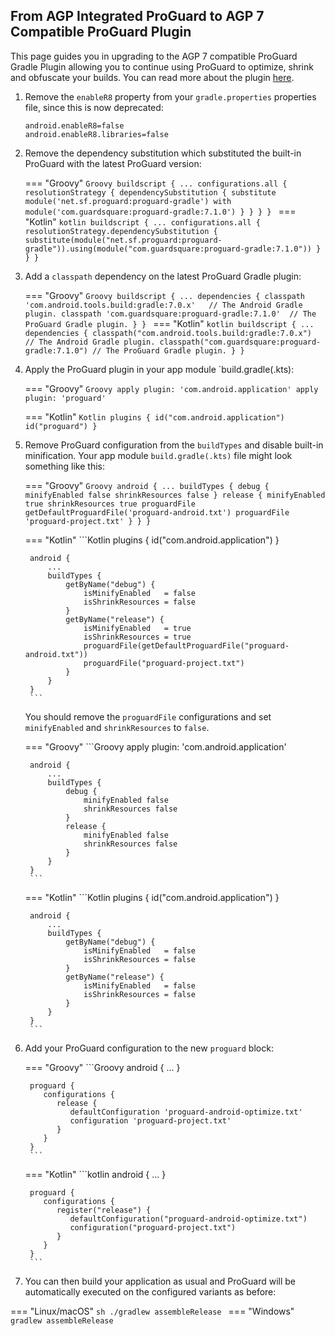 ## From AGP Integrated ProGuard to AGP 7 Compatible ProGuard Plugin

This page guides you in upgrading to the AGP 7 compatible ProGuard Gradle Plugin
allowing you to continue using ProGuard to optimize, shrink and obfuscate your builds.
You can read more about the plugin [here](gradleplugin.md).

1. Remove the `enableR8` property from your `gradle.properties` properties file, since this is now
deprecated:

    ```properties
    android.enableR8=false
    android.enableR8.libraries=false
    ```

2. Remove the dependency substitution which substituted the built-in ProGuard with the latest ProGuard version:

    === "Groovy"
        ```Groovy
        buildscript {
            ...
            configurations.all {
                resolutionStrategy {
                    dependencySubstitution {
                        substitute module('net.sf.proguard:proguard-gradle') with module('com.guardsquare:proguard-gradle:7.1.0')
                    }
                }
            }
        }
        ```
    === "Kotlin"
        ```kotlin
        buildscript {
            ...
            configurations.all {
                resolutionStrategy.dependencySubstitution {
                    substitute(module("net.sf.proguard:proguard-gradle")).using(module("com.guardsquare:proguard-gradle:7.1.0"))
                }
            }
        }
        ```

3.  Add a `classpath` dependency on the latest ProGuard Gradle plugin:

    === "Groovy"
        ```Groovy
        buildscript {
            ...
            dependencies {
                classpath 'com.android.tools.build:gradle:7.0.x'   // The Android Gradle plugin.
                classpath 'com.guardsquare:proguard-gradle:7.1.0'  // The ProGuard Gradle plugin.
            }
        }
        ```
    === "Kotlin"
        ```kotlin
        buildscript {
            ...
            dependencies {
                classpath("com.android.tools.build:gradle:7.0.x")  // The Android Gradle plugin.
                classpath("com.guardsquare:proguard-gradle:7.1.0") // The ProGuard Gradle plugin.
            }
        }
        ```

4. Apply the ProGuard plugin in your app module `build.gradle(.kts):

    === "Groovy"
        ```Groovy
        apply plugin: 'com.android.application'
        apply plugin: 'proguard'
        ```

    === "Kotlin"
        ```Kotlin
        plugins {
            id("com.android.application")
            id("proguard")
        }
        ```

5. Remove ProGuard configuration from the `buildTypes` and disable built-in minification.
   Your app module `build.gradle(.kts)` file might look something like this:

    === "Groovy"
        ```Groovy
        android {
            ...
            buildTypes {
                debug {
                    minifyEnabled false
                    shrinkResources false
                }
                release {
                    minifyEnabled true
                    shrinkResources true
                    proguardFile getDefaultProguardFile('proguard-android.txt')
                    proguardFile 'proguard-project.txt'
                }
            }
        }
        ```

    === "Kotlin"
        ```Kotlin
        plugins {
            id("com.android.application")
        }

        android {
            ...
            buildTypes {
                getByName("debug") {
                    isMinifyEnabled   = false
                    isShrinkResources = false
                }
                getByName("release") {
                    isMinifyEnabled   = true
                    isShrinkResources = true
                    proguardFile(getDefaultProguardFile("proguard-android.txt"))
                    proguardFile("proguard-project.txt")
                }
            }
        }
        ```
    You should remove the `proguardFile` configurations and set `minifyEnabled` and `shrinkResources` to
    `false`.

    === "Groovy"
        ```Groovy
        apply plugin: 'com.android.application'

        android {
            ...
            buildTypes {
                debug {
                    minifyEnabled false
                    shrinkResources false
                }
                release {
                    minifyEnabled false
                    shrinkResources false
                }
            }
        }
        ```
    === "Kotlin"
        ```Kotlin
        plugins {
            id("com.android.application")
        }

        android {
            ...
            buildTypes {
                getByName("debug") {
                    isMinifyEnabled   = false
                    isShrinkResources = false
                }
                getByName("release") {
                    isMinifyEnabled   = false
                    isShrinkResources = false
                }
            }
        }
        ```

6. Add your ProGuard configuration to the new `proguard` block:

    === "Groovy"
        ```Groovy
        android {
            ...
        }

        proguard {
           configurations {
              release {
                 defaultConfiguration 'proguard-android-optimize.txt'
                 configuration 'proguard-project.txt'
              }
           }
        }
        ```
    === "Kotlin"
        ```kotlin
        android {
            ...
        }

        proguard {
           configurations {
              register("release") {
                 defaultConfiguration("proguard-android-optimize.txt")
                 configuration("proguard-project.txt")
              }
           }
        }
        ```

7. You can then build your application as usual and ProGuard will be automatically executed on the configured variants as before:

=== "Linux/macOS"
    ```sh
    ./gradlew assembleRelease
    ```
=== "Windows"
    ```
    gradlew assembleRelease
    ```

